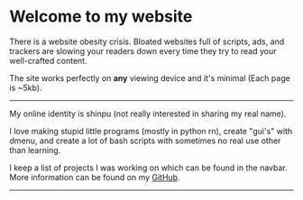 # Welcome to my website

There is a website obesity crisis. Bloated websites full of scripts, ads, and trackers are slowing your readers down every time they try to read your well-crafted content.

The site works perfectly on **any** viewing device and it's minimal (Each page is ~5kb).

---

My online identity is shinpu (not really interested in sharing my real name). 

I love making stupid little programs (mostly in python rn), create "gui's" with dmenu, and create a lot of bash scripts with sometimes no real use other than learning. 


I keep a list of projects I was working on which can be found in the navbar. More information can be found on my [GitHub](https://github.com/shinpuu/).



---

